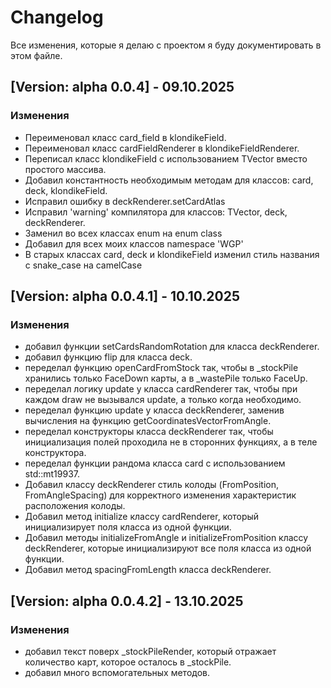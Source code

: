 # Changelog

Все изменения, которые я делаю с проектом я буду документировать в этом файле.

## [Version: alpha 0.0.4] - 09.10.2025

### Изменения

- Переименовал класс card_field в klondikeField.
- Переименовал класс cardFieldRenderer в klondikeFieldRenderer.
- Переписал класс klondikeField с использованием TVector<deck> вместо простого массива.
- Добавил константность необходимым методам для классов: card, deck, klondikeField.
- Исправил ошибку в deckRenderer.setCardAtlas
- Исправил 'warning' компилятора для классов: TVector, deck, deckRenderer.
- Заменил во всех классах enum на enum class
- Добавил для всех моих классов namespace 'WGP'
- В старых классах card, deck и klondikeField изменил стиль названия с snake_case на camelCase

## [Version: alpha 0.0.4.1] - 10.10.2025

### Изменения

- добавил функции setCardsRandomRotation для класса deckRenderer.
- добавил функцию flip для класса deck.
- переделал функцию openCardFromStock так, чтобы в _stockPile хранились только FaceDown карты, а в _wastePile только FaceUp.
- переделал логику update у класса cardRenderer так, чтобы при каждом  draw не вызывался update, а только когда необходимо.
- переделал функцию update у класса deckRenderer, заменив вычисления на функцию getCoordinatesVectorFromAngle.
- переделал конструкторы класса deckRenderer так, чтобы инициализация полей проходила не в сторонних функциях, а в теле конструктора.
- переделал функции рандома класса card с использованием std::mt19937.
- Добавил классу deckRenderer стиль колоды (FromPosition, FromAngleSpacing) для корректного изменения характеристик расположения колоды.
- Добавил метод initialize классу cardRenderer, который инициализирует поля класса из одной функции.
- Добавил методы initializeFromAngle и initializeFromPosition классу deckRenderer, которые инициализируют все поля класса из одной функции.
- Добавил метод spacingFromLength класса deckRenderer.

## [Version: alpha 0.0.4.2] - 13.10.2025

### Изменения

- добавил текст поверх _stockPileRender, который отражает количество карт, которое осталось в _stockPile.
- добавил много вспомогательных методов.